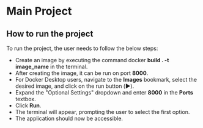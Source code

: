 
# Main Project

## How to run the project
To run the project, the user needs to follow the below steps:

* Create an image by executing the command docker **build . -t image_name** in the terminal.
* After creating the image, it can be run on port **8000**.
* For Docker Desktop users, navigate to the **Images** bookmark, select the desired image, and click on the run button (**►**).
* Expand the "Optional Settings" dropdown and enter **8000** in the **Ports** textbox.
* Click **Run**.
* The terminal will appear, prompting the user to select the first option.
* The application should now be accessible.